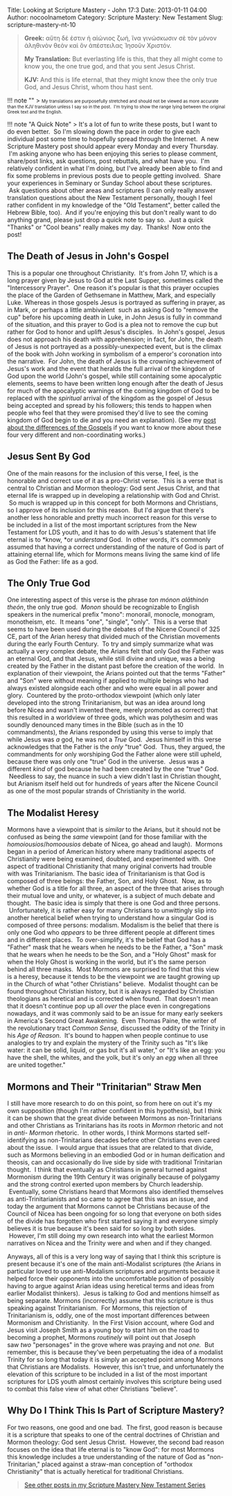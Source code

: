 Title: Looking at Scripture Mastery - John 17:3
Date: 2013-01-11 04:00
Author: nocoolnametom
Category: Scripture Mastery: New Testament
Slug: scripture-mastery-nt-10

> **Greek:**
>  αὕτη δέ ἐστιν ἡ αἰώνιος ζωή, ἵνα γινώσκωσιν σὲ τὸν μόνον ἀληθινὸν θεὸν καὶ ὃν ἀπέστειλας Ἰησοῦν Χριστόν.
>
> **My Translation:**
>  But everlasting life is this, that they all might come to know you, the one true god, and that you sent Jesus Christ.
>
> **KJV:**
>  And this is life eternal, that they might know thee the only true God, and Jesus Christ, whom thou hast sent.

!!! note ""
     > <span style="font-size: x-small;">My translations are purposefully stretched and should not be viewed as more accurate than the KJV translation unless I say so in the post.  I'm trying to show the range lying between the original Greek text and the English.</span>

!!! note "A Quick Note"
     > It's a lot of fun to write these posts, but I want to do even better.  So I'm slowing down the pace in order to give each individual post some time to hopefully spread through the Internet.  A new Scripture Mastery post should appear every Monday and every Thursday.  I'm asking anyone who has been enjoying this series to please comment, share/post links, ask questions, post rebuttals, and what have you.  I'm relatively confident in what I'm doing, but I've already been able to find and fix some problems in previous posts due to people getting involved.  Share your experiences in Seminary or Sunday School about these scriptures.  Ask questions about other areas and scriptures (I can only really answer translation questions about the New Testament personally, though I feel rather confident in my knowledge of the "Old Testament", better called the Hebrew Bible, too).  And if you're enjoying this but don't really want to do anything grand, please just drop a quick note to say so.  Just a quick "Thanks" or "Cool beans" really makes my day.  Thanks!  Now onto the post!

The Death of Jesus in John's Gospel
-----------------------------------

This is a popular one throughout Christianity.  It's from John 17, which is a long prayer given by Jesus to God at the Last Supper, sometimes called the "Intercessory Prayer".  One reason it's popular is that this prayer occupies the place of the Garden of Gethsemane in Matthew, Mark, and especially Luke. Whereas in those gospels Jesus is portrayed as suffering in prayer, as in Mark, or perhaps a little ambivalent  such as asking God to "remove the cup" before his upcoming death in Luke, in John Jesus is fully in command of the situation, and this prayer to God is a plea not to remove the cup but rather for God to honor and uplift Jesus's disciples.  In John's gospel, Jesus does not approach his death with apprehension; in fact, for John, the death of Jesus is not portrayed as a possibly-unexpected event, but is the climax of the book with John working in symbolism of a emperor's coronation into the narrative.  For John, the death of Jesus is the crowning achievement of Jesus's work and the event that heralds the full arrival of the kingdom of God upon the world (John's gospel, while still containing some apocalyptic elements, seems to have been written long enough after the death of Jesus for much of the apocalyptic warnings of the coming kingdom of God to be replaced with the *spiritual* arrival of the kingdom as the gospel of Jesus being accepted and spread by his followers; this tends to happen when people who feel that they were promised they'd live to see the coming kingdom of God begin to die and you need an explanation). (See my [post about the differences of the Gospels][] if you want to know more about these four very different and non-coordinating works.)

Jesus Sent By God
-----------------

One of the main reasons for the inclusion of this verse, I feel, is the honorable and correct use of it as a pro-Christ verse.  This is a verse that is central to Christian and Mormon theology: God sent Jesus Christ, and that eternal life is wrapped up in developing a relationship with God and Christ.  So much is wrapped up in this concept for both Mormons and Christians, so I approve of its inclusion for this reason.  But I'd argue that there's another less honorable and pretty much incorrect reason for this verse to be included in a list of the most important scriptures from the New Testament for LDS youth, and it has to do with Jesus's statement that life eternal is to *know, *or *understand* God.  In other words, it's commonly assumed that having a correct understanding of the nature of God is part of attaining eternal life, which for Mormons means living the same kind of life as God the Father: life as a god.

The Only True God
-----------------

One interesting aspect of this verse is the phrase *ton mónon alāthinón theón*, the only true god.  *Monon* should be recognizable to English speakers in the numerical prefix "mono": monorail, monocle, monogram, monotheism, etc.  It means "one", "single", "only".  This is a verse that seems to have been used during the debates of the Nicene Council of 325 CE, part of the Arian heresy that divided much of the Christian movements during the early Fourth Century.  To try and simply summarize what was actually a very complex debate, the Arians felt that only God the Father was an eternal God, and that Jesus, while still divine and unique, was a being created by the Father in the distant past before the creation of the world.  In explanation of their viewpoint, the Arians pointed out that the terms "Father" and "Son" were without meaning if applied to multiple beings who had always existed alongside each other and who were equal in all power and glory.  Countered by the proto-orthodox viewpoint (which only later developed into the strong Trinitarianism, but was an idea around long before Nicea and wasn't invented there, merely promoted as correct) that this resulted in a worldview of three gods, which was polythesim and was soundly denounced many times in the Bible (such as in the 10 commandments), the Arians responded by using this verse to imply that while Jesus was *a* god, he was not a *True* God.  Jesus himself in this verse acknowledges that the Father is the *only* "true" God.  Thus, they argued, the commandments for only worshiping God the Father alone were still upheld, because there was only one "true" God in the universe.  Jesus was a different *kind* of god because he had been created by the one "true" God.  Needless to say, the nuance in such a view didn't last in Christian thought, but Arianism itself held out for hundreds of years after the Nicene Council as one of the most popular strands of Christianity in the world.

The Modalist Heresy
-------------------

Mormons have a viewpoint that is *similar* to the Arians, but it should not be confused as being the *same* viewpoint (and for those familiar with the *homoiousios*/*homoousios* debate of Nicea, go ahead and laugh).  Mormons began in a period of American history where many traditional aspects of Christianity were being examined, doubted, and experimented with.  One aspect of traditional Christianity that many original converts had trouble with was Trinitarianism. The basic idea of Trinitarianism is that God is composed of three beings: the Father, Son, and Holy Ghost.  Now, as to whether God is a title for all three, an aspect of the three that arises through their mutual love and unity, or whatever, is a subject of much debate and thought.  The basic idea is simply that there is one God and three persons.  Unfortunately, it is rather easy for many Christians to unwittingly slip into another heretical belief when trying to understand how a singular God is composed of three persons: modalism. Modalism is the belief that there is only one God who *appears* to be three different people at different times and in different places.  To over-simplify, it's the belief that God has a "Father" mask that he wears when he needs to be the Father, a "Son" mask that he wears when he needs to be the Son, and a "Holy Ghost" mask for when the Holy Ghost is working in the world, but it's the same person behind all three masks.  Most Mormons are surprised to find that this view is a heresy, because it tends to be the viewpoint we are taught growing up in the Church of what "other Christians" believe.  Modalist thought can be found throughout Christian history, but it is always regarded by Christian theologians as heretical and is corrected when found.  That doesn't mean that it doesn't continue pop up all *over* the place even in congregations nowadays, and it was commonly said to be an issue for many early seekers in America's Second Great Awakening.  Even Thomas Paine, the writer of the revolutionary tract *Common Sense,* discussed the oddity of the Trinity in his *Age of Reason*.  It's bound to happen when people continue to use analogies to try and explain the mystery of the Trinity such as "It's like water: it can be solid, liquid, or gas but it's all water," or "It's like an egg: you have the shell, the whites, and the yolk, but it's only an *egg* when all three are united together."

Mormons and Their "Trinitarian" Straw Men
-----------------------------------------

I still have more research to do on this point, so from here on out it's my own supposition (though I'm rather confident in this hypothesis), but I think it can be shown that the great divide between Mormons as non-Trinitarians and other Christians as Trinitarians has its roots in *Mormon* rhetoric and not in *anti- Mormon* rhetoric.  In other words, I think Mormons started self-identifying as non-Trinitarians decades before other Christians even cared about the issue.  I would argue that issues that are related to that divide, such as Mormons believing in an embodied God or in human deification and theosis, can and occasionally do live side by side with traditional Trinitarian thought.  I think that eventually as Christians in general turned against Mormonism during the 19th Century it was originally because of polygamy and the strong control exerted upon members by Church leadership.  Eventually, some Christians heard that Mormons also identified themselves as anti-Trinitarianists and so came to agree that this was an issue, and today the argument that Mormons cannot be Christians because of the Council of Nicea has been ongoing for so long that everyone on both sides of the divide has forgotten who first started saying it and everyone simply believes it is true because it's been said for so long by both sides.  However, I'm still doing my own research into what the earliest Mormon narratives on Nicea and the Trinity were and when and if they changed.

Anyways, all of this is a very long way of saying that I think this scripture is present because it's one of the main anti-Modalist scriptures (the Arians in particular loved to use anti-Modalism scriptures and arguments because it helped force their opponents into the uncomfortable position of possibly having to argue against Arian ideas using heretical terms and ideas from earlier Modalist thinkers).  Jesus is talking *to* God and mentions himself as being separate. Mormons (incorrectly) assume that this scripture is thus speaking against Trinitarianism.  For Mormons, this rejection of Trinitarianism is, oddly, one of the most important differences between Mormonism and Christianity.  In the First Vision account, where God and Jesus visit Joseph Smith as a young boy to start him on the road to becoming a prophet, Mormons *routinely* will point out that Joseph saw *two* "personages" in the grove where was praying and not *one.*  But remember, this is because they've been perpetuating the idea of a modalist Trinity for so long that today it is simply an accepted point among Mormons that Christians are Modalists.  However, this isn't true, and unfortunately the elevation of this scripture to be included in a list of the most important scriptures for LDS youth almost certainly involves this scripture being used to combat this false view of what other Christians "believe".

Why Do I Think This Is Part of Scripture Mastery?
-------------------------------------------------

For two reasons, one good and one bad.  The first, good reason is because it is a scripture that speaks to one of the central doctrines of Christian and Mormon theology: God sent Jesus Christ.  However, the second bad reason focuses on the idea that life eternal is to "know God": for most Mormons this knowledge includes a true understanding of the nature of God as "non-Trinitarian," placed against a straw-man conception of "orthodox Christianity" that is actually heretical for traditional Christians.

> [See other posts in my Scripture Mastery New Testament Series][]

[post about the differences of the Gospels]: |filename|the-gospels.md "The Gospels"
[See other posts in my Scripture Mastery New Testament Series]: |filename|scripture-mastery-new-testament.md "Scripture Mastery: New Testament"
